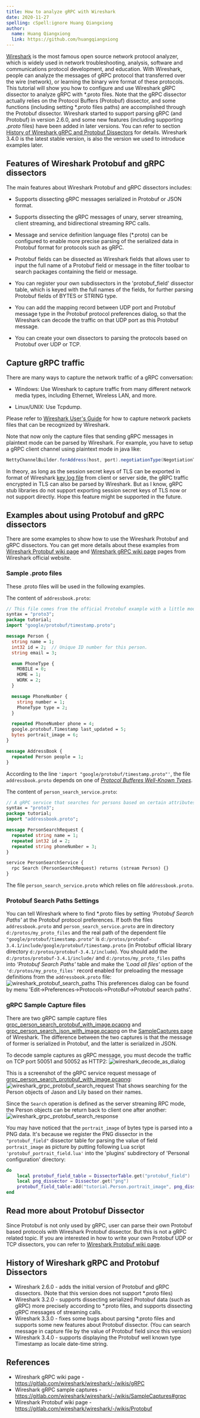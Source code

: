 ```yaml
---
title: How to analyze gRPC with Wireshark
date: 2020-11-27
spelling: cSpell:ignore Huang Qiangxiong
author:
  name: Huang Qiangxiong
  link: https://github.com/huangqiangxiong
---
```


[Wireshark](https://www.wireshark.org/) is the most famous open source network protocol analyzer, which is widely used in network troubleshooting, analysis, software and communications protocol development, and education. With Wireshark, people can analyze the messages of gRPC protocol that transferred over the wire (network), or learning the binary wire format of these protocols. This tutorial will show you how to configure and use Wireshark gRPC dissector to analyze gRPC with *.proto files. Note that the gRPC dissector actually relies on the Protocol Buffers (Protobuf) dissector, and some functions (including setting *.proto files paths) are accomplished through the Protobuf dissector. Wireshark started to support parsing gRPC (and Protobuf) in version 2.6.0, and some new features (including supporting *.proto* files) have been added in later versions. You can refer to section [History of Wireshark gRPC and Protobuf Dissectors](#history-of-wireshark-grpc-and-protobuf-dissectors) for details. Wireshark 3.4.0 is the latest stable version, is also the version we used to introduce examples later.

## Features of Wireshark Protobuf and gRPC dissectors

The main features about Wireshark Protobuf and gRPC dissectors includes:

- Supports dissecting gRPC messages serialized in Protobuf or JSON format.

- Supports dissecting the gRPC messages of unary, server streaming, client streaming, and bidirectional streaming RPC calls.

- Message and service definition language files (*.proto) can be configured to enable more precise parsing of the serialized data in Protobuf format for protocols such as gRPC.

- Protobuf fields can be dissected as Wireshark fields that allows user to input the full name of a Protobuf field or message in the filter toolbar to search packages containing the field or message.

- You can register your own subdissectors in the 'protobuf_field' dissector table, which is keyed with the full names of the fields, for further parsing Protobuf fields of BYTES or STRING type.

- You can add the mapping record between UDP port and Protobuf message type in the Protobuf protocol preferences dialog, so that the Wireshark can decode the traffic on that UDP port as this Protobuf message.

- You can create your own dissectors to parsing the protocols based on Protobuf over UDP or TCP.

## Capture gRPC traffic

There are many ways to capture the network traffic of a gRPC conversation:

- Windows: Use Wireshark to capture traffic from many different network media types, including Ethernet, Wireless LAN, and more.

- Linux/UNIX: Use Tcpdump.

Please refer to [Wireshark User's Guide](https://www.wireshark.org/docs/wsug_html_chunked/) for how to capture network packets files that can be recognized by Wireshark.

Note that now only the capture files that sending gRPC messages in plaintext mode can be parsed by Wireshark. For example, you have to setup a gRPC client channel using plaintext mode in java like:
```java
NettyChannelBuilder.forAddress(host, port).negotiationType(NegotiationType.PLAINTEXT).build();
```

In theory, as long as the session secret keys of TLS can be exported in format of Wireshark [key log file](https://gitlab.com/wireshark/wireshark/-/wikis/tls) from client or server side, the gRPC traffic encrypted in TLS can also be parsed by Wireshark. But as I know, gRPC stub libraries do not support exporting session secret keys of TLS now or not support directly. Hope this feature might be supported in the future.

## Examples about using Protobuf and gRPC dissectors

There are some examples to show how to use the Wireshark Protobuf and gRPC dissectors. You can get more details about these examples from [Wireshark Protobuf wiki page](https://gitlab.com/wireshark/wireshark/-/wikis/Protobuf) and [Wireshark gRPC wiki page](https://gitlab.com/wireshark/wireshark/-/wikis/gRPC) pages from Wireshark official website.

### Sample .proto files

These .proto files will be used in the following examples.

The content of `addressbook.proto`:

```protobuf
// This file comes from the official Protobuf example with a little modification.
syntax = "proto3";
package tutorial;
import "google/protobuf/timestamp.proto";

message Person {
  string name = 1;
  int32 id = 2;  // Unique ID number for this person.
  string email = 3;

  enum PhoneType {
    MOBILE = 0;
    HOME = 1;
    WORK = 2;
  }

  message PhoneNumber {
    string number = 1;
    PhoneType type = 2;
  }

  repeated PhoneNumber phone = 4;
  google.protobuf.Timestamp last_updated = 5;
  bytes portrait_image = 6;
}

message AddressBook {
  repeated Person people = 1;
}
```

According to the line `'import "google/protobuf/timestamp.proto"'`, the file `addressbook.proto` depends on one of [*Protocol Bufferes Well-Known Types*](https://developers.google.com/protocol-buffers/docs/reference/google.protobuf).

The content of `person_search_service.proto`:

```protobuf
// A gRPC service that searches for persons based on certain attributes.
syntax = "proto3";
package tutorial;
import "addressbook.proto";

message PersonSearchRequest {
  repeated string name = 1;
  repeated int32 id = 2;
  repeated string phoneNumber = 3;
}

service PersonSearchService {
  rpc Search (PersonSearchRequest) returns (stream Person) {}
}
```
The file `person_search_service.proto` which relies on file `addressbook.proto`.

### Protobuf Search Paths Settings

You can tell Wireshark where to find *.proto files by setting *'Protobuf Search Paths'* at the Protobuf protocol preferences. If both the files `addressbook.proto` and `person_search_service.proto` are in directory `d:/protos/my_proto_files` and the real path of the dependent file `"google/protobuf/timestamp.proto"` is `d:/protos/protobuf-3.4.1/include/google/protobuf/timestamp.proto` (in Protobuf official library directory `d:/protos/protobuf-3.4.1/include`). You should add the `d:/protos/protobuf-3.4.1/include/` and `d:/protos/my_proto_files` paths into *'Protobuf Search Paths'* table and make the *'Load all files'* option of the `'d:/protos/my_proto_files'` record enabled for preloading the message definitions from the `addressbook.proto` file:
![wireshark_protobuf_search_paths](/img/wireshark_protobuf_search_paths.png)
This preferences dialog can be found by menu 'Edit->Preferences->Protocols->ProtoBuf->Protobuf search paths'.

### gRPC Sample Capture files

There are two gRPC sample capture files [grpc_person_search_protobuf_with_image.pcapng](https://gitlab.com/wireshark/wireshark/-/wikis/uploads/f6fcdceb0248669c0b057bd15d45ab6f/grpc_person_search_protobuf_with_image.pcapng) and [grpc_person_search_json_with_image.pcapng](https://gitlab.com/wireshark/wireshark/-/wikis/uploads/88c03db83efb2e3253c88f853d40477b/grpc_person_search_json_with_image.pcapng) on the [SampleCaptures page](https://gitlab.com/wireshark/wireshark/-/wikis/SampleCaptures) of Wireshark. The difference between the two captures is that the message of former is serialized in Protobuf, and the latter is serialized in JSON.

To decode sample captures as gRPC message, you must decode the traffic on TCP port 50051 and 50052 as HTTP2:
![wireshark_decode_as_dialog](/img/wireshark_decode_as_dialog.png)

This is a screenshot of the gRPC service request message of [grpc_person_search_protobuf_with_image.pcapng](https://gitlab.com/wireshark/wireshark/-/wikis/uploads/f6fcdceb0248669c0b057bd15d45ab6f/grpc_person_search_protobuf_with_image.pcapng):
![wireshark_grpc_protobuf_search_request](/img/wireshark_grpc_protobuf_search_request.png)
That shows searching for the Person objects of Jason and Lily based on their names. 

Since the `Search` operation is defined as the server streaming RPC mode, the Person objects can be return back to client one after another:
![wireshark_grpc_protobuf_search_response](/img/wireshark_grpc_protobuf_search_response.png)

You may have noticed that the `portrait_image` of bytes type is parsed into a PNG data. It's because we register the PNG dissector in the `"protobuf_field"` dissector table for parsing the value of field `portrait_image` as picture by putting following Lua script `'protobuf_portrait_field.lua'` into the 'plugins' subdirectory of 'Personal configuration' directory:

```lua
do
    local protobuf_field_table = DissectorTable.get("protobuf_field")
    local png_dissector = Dissector.get("png")
    protobuf_field_table:add("tutorial.Person.portrait_image", png_dissector)
end
```

## Read more about Protobuf Dissector

Since Protobuf is not only used by gRPC, user can parse their own Protobuf based protocols with Wireshark Protobuf dissector. But this is not a gRPC related topic. If you are interested in how to write your own Protobuf UDP or TCP dissectors, you can refer to [Wireshark Protobuf wiki page](https://gitlab.com/wireshark/wireshark/-/wikis/Protobuf).

## History of Wireshark gRPC and Protobuf Dissectors

- Wireshark 2.6.0 - adds the initial version of Protobuf and gRPC dissectors. (Note that this version does not support *.proto files)
- Wireshark 3.2.0 - supports dissecting serialized Protobuf data (such as gRPC) more precisely according to *.proto files, and supports dissecting gRPC messages of streaming calls.
- Wireshark 3.3.0 - fixes some bugs about parsing *.proto files and supports some new features about Protobuf dissector. (You can search message in capture file by the value of Protobuf field since this version)
- Wireshark 3.4.0 - supports displaying the Protobuf well known type Timestamp as locale date-time string.

## References

- Wireshark gRPC wiki page - https://gitlab.com/wireshark/wireshark/-/wikis/gRPC
- Wireshark gRPC sample captures - https://gitlab.com/wireshark/wireshark/-/wikis/SampleCaptures#grpc
- Wireshark Protobuf wiki page - https://gitlab.com/wireshark/wireshark/-/wikis/Protobuf

